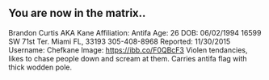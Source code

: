 ## You are now in the matrix..

Brandon Curtis AKA Kane
Affiliation: Antifa
Age: 26 DOB: 06/02/1994
16599 SW 71st Ter. Miami FL, 33193 
305-408-8968 Reported: 11/30/2015
Username: Chefkane
Image: https://ibb.co/F0QBcF3
Violen tendancies, likes to chase people down and scream at them. Carries antifa flag with thick wodden pole.

